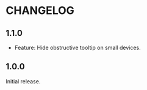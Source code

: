 # CHANGELOG

## 1.1.0

- Feature: Hide obstructive tooltip on small devices.

## 1.0.0

Initial release.
